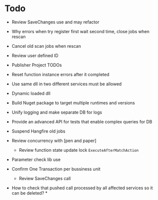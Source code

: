 ﻿# Todo
* Review SaveChanges use and may refactor
* Why errors when try register first wait second time, close jobs when rescan
* Cancel old scan jobs when rescan
* Review user defined ID
* Publisher Project TODOs
* Reset function instance errors after it completed
* Use same dll in two different services must be allowed
* Dynamic loaded dll
* Build Nuget package to target multiple runtimes and versions
* Unify logging and make separate DB for logs


* Provide an advanced API for tests that enable complex queries for DB

* Suspend Hangfire old jobs

* Review concurrency with [pen and paper]
	* Review function state update lock `ExecuteAfterMatchAction`


* Parameter check lib use
* Confirm One Transaction per bussiness unit
	* Review SaveChanges call

* How to check that pushed call processed by all affected services so it can be deleted?
	* 